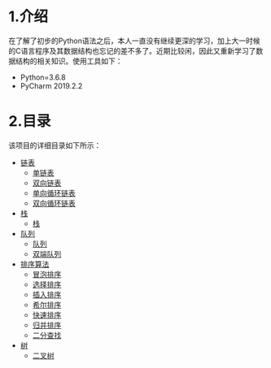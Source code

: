 # 1.介绍
在了解了初步的Python语法之后，本人一直没有继续更深的学习，加上大一时候的C语言程序及其数据结构也忘记的差不多了。近期比较闲，因此又重新学习了数据结构的相关知识。使用工具如下：
* Python=3.6.8
* PyCharm 2019.2.2
# 2.目录
该项目的详细目录如下所示：
* [链表](LinkList)
    * [单链表](LinkList/SingleLinkList.py)
    * [双向链表](LinkList/DoubleLinkList.py)
    * [单向循环链表](LinkList/SingleCycleLinkList.py)
    * [双向循环链表](LinkList/DoubleCycleLinkList.py)
* [栈](Stack)
    * [栈](Stack/Stack.py)
* [队列](Queue)
    * [队列](Queue/Queue.py)
    * [双端队列](Queue/DQueue.py)
* [排序算法](Sorting_Algorithm)
    * [冒泡排序](Sorting_Algorithm/Bubble_Sort.py)
    * [选择排序](Sorting_Algorithm/Select_Sort.py)
    * [插入排序](Sorting_Algorithm/Insert_Sort.py)
    * [希尔排序](Sorting_Algorithm/Shell_Sort.py)
    * [快速排序](Sorting_Algorithm/Quick_Sort.py)
    * [归并排序](Sorting_Algorithm/Merge_Sort.py)
    * [二分查找](Sorting_Algorithm/Binary_Search.py)
* [树](Tree)
    * [二叉树](Tree/Binary_Tree.py)
